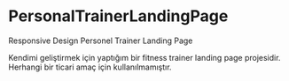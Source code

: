 # PersonalTrainerLandingPage
Responsive Design Personel Trainer Landing Page

Kendimi geliştirmek için yaptığım bir fitness trainer landing page projesidir. Herhangi bir ticari amaç için kullanılmamıştır.
